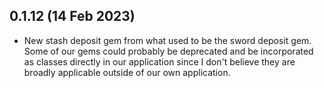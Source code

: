 ## 0.1.12 (14 Feb 2023)

- New stash deposit gem from what used to be the sword deposit gem.  Some of our gems could probably
  be deprecated and be incorporated as classes directly in our application since I don't believe they are
  broadly applicable outside of our own application.


